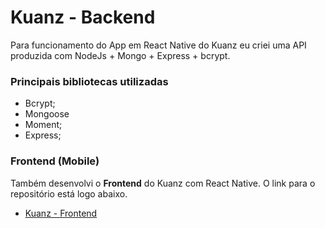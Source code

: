 # Kuanz - Backend

Para funcionamento do App em React Native do Kuanz eu criei uma API produzida com NodeJs + Mongo + Express + bcrypt.

### Principais bibliotecas utilizadas
 - Bcrypt;
 - Mongoose
 - Moment;
 - Express;
 
### Frontend (Mobile)
Também desenvolvi o **Frontend** do Kuanz com React Native. O link para o repositório está logo abaixo.

 - [Kuanz - Frontend ](https://github.com/caiookb/kuanz-react-app)




